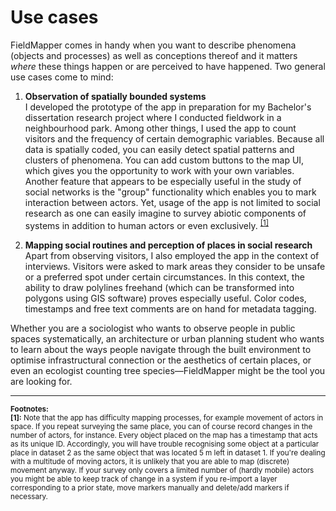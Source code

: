 # Use cases

FieldMapper comes in handy when you want to describe phenomena (objects and processes) as well as conceptions thereof and it matters *where* these things happen or are perceived to have happened. Two general use cases come to mind:
 
1. **Observation of spatially bounded systems**    
I developed the prototype of the app in preparation for my Bachelor's dissertation research project where I conducted fieldwork in a neighbourhood park. Among other things, I used the app to count visitors and the frequency of certain demographic variables. Because all data is spatially coded, you can easily detect spatial patterns and clusters of phenomena. You can add custom buttons to the map UI, which gives you the opportunity to work with your own variables. Another feature that appears to be especially useful in the study of social networks is the "group" functionality which enables you to mark interaction between actors.
Yet, usage of the app is not limited to social research as one can easily imagine to survey abiotic components of systems in addition to human actors or even exclusively. <sup>[[1]](#footnote1)</sup> 

2. **Mapping social routines and perception of places in social research**    
Apart from observing visitors, I also employed the app in the context of interviews. Visitors were asked to mark areas they consider to be unsafe or a preferred spot under certain circumstances. In this context, the ability to draw polylines freehand (which can be transformed into polygons using GIS software) proves especially useful. Color codes, timestamps and free text comments are on hand for metadata tagging. 

Whether you are a sociologist who wants to observe people in public spaces systematically, an architecture or urban planning student who wants to learn about the ways people navigate through the built environment to optimise infrastructural connection or the aesthetics of certain places, or even an ecologist counting tree species&mdash;FieldMapper might be the tool you are looking for.


---
**<sub>Footnotes:</sub>**\
**<sub><a name="footnote1">[1]</a>:</sub>**<sub> Note that the app has difficulty mapping processes, for example movement of actors in space. If you repeat surveying the same place, you can of course record changes in the number of actors, for instance. Every object placed on the map has a timestamp that acts as its unique ID. Accordingly, you will have trouble recognising some object at a particular place in dataset 2 as the same object that was located 5 m left in dataset 1. If you're dealing with a multitude of moving actors, it is unlikely that you are able to map (discrete) movement anyway. If your survey only covers a limited number of (hardly mobile) actors you might be able to keep track of change in a system if you re-import a layer corresponding to a prior state, move markers manually and delete/add markers if necessary.</sub>
